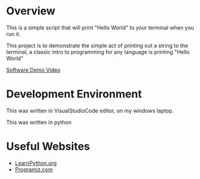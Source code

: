 # Overview



This is a simple script that will print "Hello World" to your terminal when you run it.

This project is to demonstrate the simple act of printing out a string to the terminal, a classic intro to programming for any language is printing "Hello World"



[Software Demo Video](http://youtube.link.goes.here)

# Development Environment

This was written in VisualStudioCode editor, on my windows laptop.

This was written in python

# Useful Websites

* [LearnPython.org](https://www.learnpython.org/en/Hello,_World!)
* [Programiz.com](https://www.programiz.com/python-programming/examples/hello-world)
